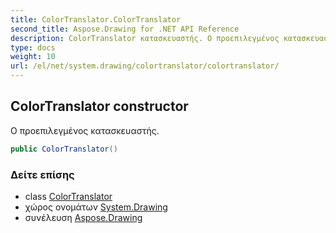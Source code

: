 ```yaml
---
title: ColorTranslator.ColorTranslator
second_title: Aspose.Drawing for .NET API Reference
description: ColorTranslator κατασκευαστής. Ο προεπιλεγμένος κατασκευαστής.
type: docs
weight: 10
url: /el/net/system.drawing/colortranslator/colortranslator/
---
```

## ColorTranslator constructor

Ο προεπιλεγμένος κατασκευαστής.

```csharp
public ColorTranslator()
```

### Δείτε επίσης

* class [ColorTranslator](../)
* χώρος ονομάτων [System.Drawing](../../colortranslator/)
* συνέλευση [Aspose.Drawing](../../../)


